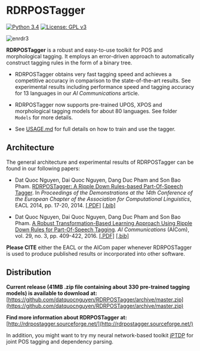 # RDRPOSTagger

[![Python 3.4](https://img.shields.io/badge/python-3.4-blue.svg)](https://www.python.org/downloads/release/python-360/) 
[![License: GPL v3](https://img.shields.io/badge/License-GPLv3-blue.svg)](https://www.gnu.org/licenses/gpl-3.0) 

![enrdr3](https://user-images.githubusercontent.com/2412555/48744741-94d82480-ecbc-11e8-89dc-200ea85c96e4.png)

**RDRPOSTagger** is a robust and easy-to-use toolkit for POS and morphological tagging. It employs an error-driven approach to automatically construct tagging rules in the form of a binary tree.

- RDRPOSTagger obtains very fast tagging speed and achieves a competitive accuracy in comparison to the state-of-the-art results. See experimental results including performance speed and tagging accuracy for 13 languages in our *AI Communications* article.

- RDRPOSTagger now supports pre-trained UPOS, XPOS and morphological tagging models for about 80 languages. See folder `Models` for more details.

- See [USAGE.md](USAGE.md) for full details on how to train and use the tagger.


## Architecture

The general architecture and experimental results of RDRPOSTagger can be found in our following papers:

- Dat Quoc Nguyen, Dai Quoc Nguyen, Dang Duc Pham and Son Bao Pham. [RDRPOSTagger: A Ripple Down Rules-based Part-Of-Speech Tagger](http://www.aclweb.org/anthology/E14-2005). In *Proceedings of the Demonstrations at the 14th Conference of the European Chapter of the Association for Computational Linguistics*, EACL 2014, pp. 17-20, 2014. [[.PDF]](http://www.aclweb.org/anthology/E14-2005) [[.bib]](http://www.aclweb.org/anthology/E14-2005.bib)

- Dat Quoc Nguyen, Dai Quoc Nguyen, Dang Duc Pham and Son Bao Pham. [A Robust Transformation-Based Learning Approach Using Ripple Down Rules for Part-Of-Speech Tagging](http://content.iospress.com/articles/ai-communications/aic698). *AI Communications* (AICom), vol. 29, no. 3, pp. 409-422, 2016. [[.PDF]](http://arxiv.org/pdf/1412.4021.pdf) [[.bib]](http://rdrpostagger.sourceforge.net/AICom.bib)

**Please CITE** either the EACL or the AICom paper whenever RDRPOSTagger is used to produce published results or incorporated into other software.


## Distribution

**Current release (41MB .zip file containing about 330 pre-trained tagging models) is available to download at:** [https://github.com/datquocnguyen/RDRPOSTagger/archive/master.zip](https://github.com/datquocnguyen/RDRPOSTagger/archive/master.zip)

**Find more information about RDRPOSTagger at:** [http://rdrpostagger.sourceforge.net/](http://rdrpostagger.sourceforge.net/)

In addition, you might want to try my neural network-based toolkit [jPTDP](https://github.com/datquocnguyen/jPTDP) for joint POS tagging and dependency parsing.
